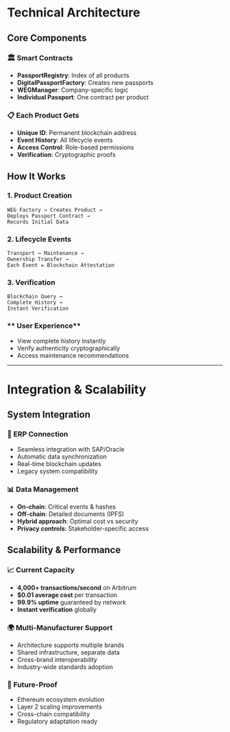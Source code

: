 # Technical Architecture

<div class="grid grid-cols-2 gap-8">

<div>

## Core Components

### **🏛️ Smart Contracts**
- **PassportRegistry**: Index of all products
- **DigitalPassportFactory**: Creates new passports
- **WEGManager**: Company-specific logic
- **Individual Passport**: One contract per product

### **📋 Each Product Gets**
- **Unique ID**: Permanent blockchain address
- **Event History**: All lifecycle events
- **Access Control**: Role-based permissions
- **Verification**: Cryptographic proofs

</div>

<div>

## How It Works

### **1. Product Creation**
```
WEG Factory → Creates Product → 
Deploys Passport Contract → 
Records Initial Data
```

### **2. Lifecycle Events**
```
Transport → Maintenance → 
Ownership Transfer → 
Each Event = Blockchain Attestation
```

### **3. Verification**
```
Blockchain Query → 
Complete History → 
Instant Verification
```

### ** User Experience**
- View complete history instantly
- Verify authenticity cryptographically
- Access maintenance recommendations

</div>

</div>

---

# Integration & Scalability

<div class="grid grid-cols-2 gap-8">

<div>

## System Integration

### **🔗 ERP Connection**
- Seamless integration with SAP/Oracle
- Automatic data synchronization
- Real-time blockchain updates
- Legacy system compatibility

### **📊 Data Management**
- **On-chain**: Critical events & hashes
- **Off-chain**: Detailed documents (IPFS)
- **Hybrid approach**: Optimal cost vs security
- **Privacy controls**: Stakeholder-specific access

</div>

<div>

## Scalability & Performance

### **📈 Current Capacity**
- **4,000+ transactions/second** on Arbitrum
- **$0.01 average cost** per transaction
- **99.9% uptime** guaranteed by network
- **Instant verification** globally

### **🌍 Multi-Manufacturer Support**
- Architecture supports multiple brands
- Shared infrastructure, separate data
- Cross-brand interoperability
- Industry-wide standards adoption

### **🔮 Future-Proof**
- Ethereum ecosystem evolution
- Layer 2 scaling improvements
- Cross-chain compatibility
- Regulatory adaptation ready

</div>

</div> 